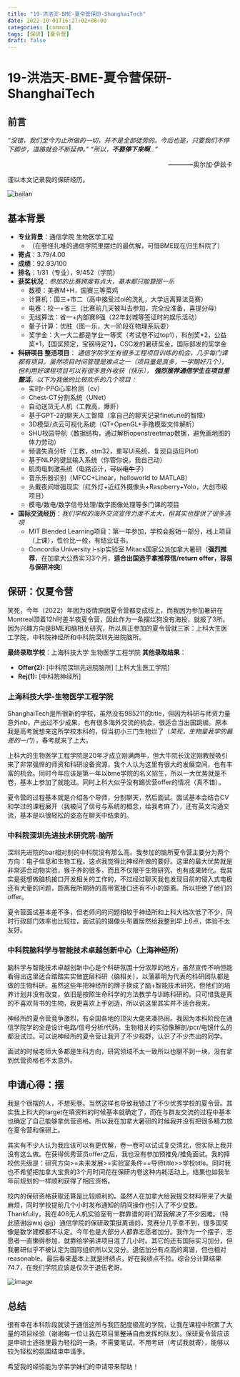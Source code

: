 ```yaml
---
title: "19-洪浩天-BME-夏令营保研-ShanghaiTech"
date: 2022-10-01T16:27:02+08:00
categories: [common]
tags: [保研] [夏令营]
draft: false
---
```


<!-- 飞跃手册欢迎所有的毕业生分享你们的故事，不限出路、不限水平。

- 对于熟悉 Git 操作的同学：请在 `content/posts/` 目录下复制本模板文件并修改，提交 Pull Request，待 Merge 后便即时上线。
  - 善用 categories/tags 功能，方便快速检索不同专业，保研/考研/出国/工作等去向，以及 CN/US/CA/UK/SG 等上岸地区
  - 文件名建议仅使用英文数字及下划线，如 `19-abc-cs-mscs-nyu.md`
  - 有条件推荐本地部署预览再提交
- 对于不会使用 Git 的大部分同学：请将编辑好的 Word/Pages/Markdown 文件发送到 shuosc@duck.com 标题请注明「投稿/修改-年级-姓名-专业-去向」我们会帮助你上架。

如需更新内容，请及时联系我们！

您可以根据实际情况编辑使用如下 Markdown 模板：

以上内容无需保留 -->

# 19-洪浩天-BME-夏令营保研-ShanghaiTech

## 前言

*“没错，我们至今为止所做的一切，并不是全部徒劳的。今后也是，只要我们不停下脚步，道路就会不断延伸。”*
*“所以，***不要停下来啊***...”*

<p align="right">————奥尔加·伊兹卡</p>

谨以本文记录我的保研经历。

![bailan](https://user-images.githubusercontent.com/38531688/193402798-b1f12965-2504-4652-8ddd-13d8aca64c29.jpg)

## 基本背景

- **专业背景**：通信学院 生物医学工程
  - （在卷怪扎堆的通信学院里摆烂的最优解，可惜BME现在归生科院了）
- **寄点**：3.79/4.00
- **成绩**：92.93/100
- **排名**：1/31（专业），9/452（学院）
- **获奖状况**：*参加的比赛跨度有点大，基本都只能算图一乐*
  - 数模：美赛M+H，国赛三等菜鸡
  - 计算机：国三+市二（高中接受过oi的洗礼，大学远离算法竞赛）
  - 电赛：校一+省三（比赛前几天被叫去参加，完全没准备，喜提分母）
  - 无线算法：省一+内部赛8强（22年封城等签证时的娱乐活动）
  - 量子计算：优胜（图一乐，大一阶段在物理系玩耍）
  - 奖学金：大一大二都是学业一等奖（考试卷不过top1），科创奖\*2，公益奖\*1，【国奖预定，宝钢待定?】，CSC发的暑研奖金，国际部发的奖学金
- **~~科研项目~~ 整活项目**： *通信学院学生有很多工程项目训练的机会，几乎每门课都有项目。虽然项目时间管理是难点之一（项目量是真多，一学期好几个），但利用好课程项目可以有很多意外收获（快乐）， **强烈推荐通信学生在项目里整活**。以下为我做的比较欢乐的几个项目：*
  - 实时r-PPG心率检测（cv）
  - Chest-CT分割系统（UNet）
  - 自动送货无人机（工教高，爆肝）
  - 基于GPT-2的聊天人工智障（拿自己的聊天记录finetune的智障）
  - 3D模型/点云可视化系统（QT+OpenGL+手撸模型文件解析）
  - SHU校园导航（数据结构，通过解析openstreetmap数据，避免画地图的体力劳动）
  - 频谱失真分析（工教，stm32，重写UI系统，复现自适应Plot）
  - 基于NLP的键鼠输入系统（你管你说，我自己动）
  - 肌肉电刺激系统（电路设计，~~可以电牛子~~）
  - 音乐乐器识别（MFCC+Linear，helloworld to MATLAB）
  - 头戴夜间增强现实（红外灯+近红外摄像头+Raspberry+Yolo，大创市级项目）
  - 模电/数电/数字信号处理/数字图像处理等多门课的项目
- **国际交流经历**：*我们学校的海外交流宣传力度不太大，但其实也提供了很多选项*
  - MIT Blended Learning项目：第一年参加，学校会报销一部分，线上项目（上课），性价比一般，有结业证书。
  - Concordia University i-sip实验室 Mitacs国家公派加拿大暑研（**强烈推荐**，在加拿大公费实习3个月，**适合出国选手拿推荐信/return offer，容易与保研冲突**）

## 保研：仅夏令营

笑死，今年（2022）年因为疫情原因夏令营都变成线上，而我因为参加暑研在Montreal顶着12h时差半夜夏令营，因此作为一条摆烂狗没有海投，就报了3所。因为兴趣方向是BME和脑相关研究，所以真正参加的夏令营就三家：上科大生医工学院，中科院神经所和中科院深圳先进院脑所。

**最终录取学校**：上海科技大学 生物医学工程学院
**其他录取结果**：

- **Offer(2):** [中科院深圳先进院脑所] [上科大生医工学院]
- **Rej(1):** [中科院神经所]  

### 上海科技大学-生物医学工程学院

ShanghaiTech是所很新的学校，虽然没有985211的title，但因为科研与师资力量意外nb，产出过不少成果，也有很多海外交流的机会，很适合当出国跳板。原本我是高考就想来这所学校本科的，但当初小三门生物烂了（*笑死，生物是我学的最差的一门*），春考就来了上大。

上科大的生物医学工程学院是20年才成立刚满两年，但大牛院长沈定刚教授吸引来了非常强悍的师资和科研设备资源，我个人认为这里有很大的发展空间，也有丰富的机会。同时今年应该是第一年以bme学院的名义招生，所以一大优势就是不卷，基本上参加了就能过。同时上科大似乎没有踢优营offer的情况（真不错）。

夏令营的过程基本就是介绍各个导师，分别聊天，然后面试。面试基本会结合CV和学过的课程展开（我被问了信号与系统的概念，给我考麻了），还有英文沟通交流，基本是以很轻松的姿态在聊天中结束的。

### 中科院深圳先进技术研究院-脑所

深圳先进院的bar相对别的中科院没有那么高。我参加的脑所夏令营主要分为两个方向：电子信息和生物工程。这点我觉得比神经所做的要好。这里的最大优势就是非常适合动物实验，猴子养的很多，而且不仅限于生物研究，也有成果转化。我其实是挺想做脑机接口开发相关的工作的，不过经过聊天我也发现目前的侵入式电极还有大量的问题，距离我所期待的高带宽接口还有不小的距离。所以拒绝了他们的offer。

夏令营面试基本差不多，但老师问的问题相较于神经所和上科大档次低了不少，同时行政部门效率也比较拉，面试前的摄像头布置居然给我整到早上6点，体验不太友好。

### 中科院脑科学与智能技术卓越创新中心（上海神经所）

脑科学与智能技术卓越创新中心是个科研氛围十分浓厚的地方，虽然宣传不响但能看得出这里适合踏踏实实做底层科研（脑相关），以蒲慕明为代表的科研团队都是做的生物科研。虽然这些年把神经所的牌子换成了脑+智能技术研究，但他们的培养计划并没有改变，依旧是按照生命科学的方法教学与训练科研的。只可惜我是真的不喜欢背书的生物，我更喜欢上手创造，所以说这里其实并不适合我来。

神经所的夏令营竞争激烈，有全国各地的顶尖大佬来凑热闹。我因为本科阶段在通信学院学的全是设计电路/信号分析/代码，生物相关的实验像解剖/pcr/电镜什么的都没试过。可以说神经所的夏令营让我开了不少视野，认识了不少杰出的同学。

面试的时候老师大多都是生科方向，研究领域不太一致所以也聊不到一块，没有拿到优营资格也不太意外。

## 申请心得：摆

我是个很摆的人，不想死卷。当然这样也导致我错过了不少优秀学校的夏令营。其实我上科大的target在填资料的时候基本就确定了，而在与群友交流的过程中基本也确定了自己能够拿优营资格。所以我在加拿大暑研的时候我并没有把很多精力放在夏令营和保研上。

其实有不少人认为我应该可以有更优解，卷一卷可以试试复交清北，但实际上我并没有这么做。在获得优秀营员offer之后，我也没有参加预推免/推免面试。我的择校优先级是：研究方向>=未来发展>=实验室条件==导师title>>学校title。同时我也不希望把加拿大宝贵的3个月时间花在保研内卷这种内耗活动上。结果也如我半年前规划的一样顺利获得了相应资格。

校内的保研资格获取还算是比较顺利的。虽然人在加拿大给我提交材料带来了大量麻烦，同时学校提前几个小时发布通知的阴间操作也引入了不少变数。Thankfully，我在408无人机实验室有一群靠谱的哥们帮我解决了不少困难。（特此感谢@wxj @jj）通信学院的保研政策挺离谱的，竞赛分几乎拿不到，很多国奖像是数学建模都不认定。今年也是大部分人都靠志愿者加分。我作为一个摆子，志愿者一直懒得参加，就靠给学弟讲项目混了几小时。其它的还有国际实习加分，但我暑研似乎不被认定为国际组织所以又没分。退伍加分有点高的离谱，但也相对reasonable。最后看来基本上就是拼绩点，好在我绩点不拉。综合分计算结果74.7，在我们学院应该是仅次于退伍老哥。

![image](https://user-images.githubusercontent.com/38531688/193447115-0ce43fff-7c39-4e94-975b-7c373fa2122a.png)


## 总结

很有幸在本科阶段就读于通信这所与我匹配度极高的学院，让我在课程中积累了大量的项目经验（谢谢每一位让我在项目里~~整活~~自由发挥的队友）。保研夏令营应该是申硕士途径里最为轻松的一条，不需要笔试，不用考研（考试我就寄），能够以较为轻松的氛围结束申请季。

希望我的经验能为学弟学妹们的申请带来帮助！
